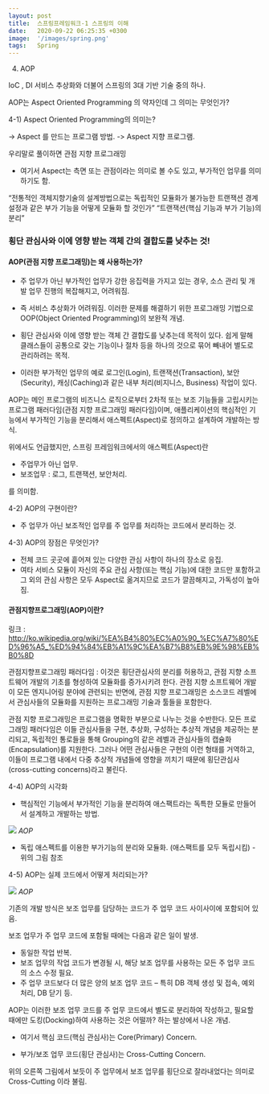 ```yaml
---
layout: post
title:  스프링프레임워크-1 스프링의 이해
date:   2020-09-22 06:25:35 +0300
image:  '/images/spring.png'
tags:   Spring
---
```


4) AOP

 IoC , DI 서비스 추상화와 더불어 스프링의 3대 기반 기술 중의 하나.

 

 AOP는 Aspect Oriented Programming 의 약자인데 그 의미는 무엇인가?

 

 

  4-1) Aspect Oriented Programming의 의미는?

  -> Aspect 를 만드는 프로그램 방법.
  -> Aspect 지향 프로그램.

 

  우리말로 풀이하면 관점 지향 프로그래밍

 

   * 여기서 Aspect는 측면 또는 관점이라는 의미로 볼 수도 있고, 부가적인 업무를 의미하기도 함.

 

 “전통적인 객체지향기술의 설계방법으로는 독립적인 모듈화가 불가능한 트랜잭션 경계설정과 같은 부가 기능을 어떻게 모듈화 할 것인가”
 “트랜잭션(핵심 기능과 부가 기능)의 분리”


### 횡단 관심사와 이에 영향 받는 객체 간의 결합도를 낮추는 것!

#### AOP(관점 지향 프로그래밍)는 왜 사용하는가?
- 주 업무가 아닌 부가적인 업무가 강한 응집력을 가지고 있는 경우, 소스 관리 및 개발 업무 진행의 복잡해지고, 어려워짐.
- 즉 서비스 추상화가 어려워짐. 이러한 문제를 해결하기 위한 프로그래밍 기법으로 OOP(Object Oriented Programming)의 보완적 개념.

 

 - 횡단 관심사와 이에 영향 받는 객체 간 결합도를 낮추는데 목적이 있다. 쉽게 말해 클래스들이 공통으로 갖는 기능이나 절차 등을 하나의 것으로 묶어 빼내어 별도로 관리하려는 목적.

 - 이러한 부가적인 업무의 예로 로그인(Login), 트랜잭션(Transaction), 보안(Security), 캐싱(Caching)과 같은 내부 처리(비지니스, Business) 작업이 있다.


 AOP는 메인 프로그램의 비즈니스 로직으로부터 2차적 또는 보조 기능들을 고립시키는 프로그램 패러다임(관점 지향 프로그래밍 패러다임)이며, 애플리케이션의 핵심적인 기능에서 부가적인 기능을 분리해서 애스펙트(Aspect)로 정의하고 설계하여 개발하는 방식.

 

위에서도 언급했지만, 스프링 프레임워크에서의 애스펙트(Aspect)란

 - 주업무가 아닌 업무.
 - 보조업무 : 로그, 트랜잭션, 보안처리.

를 의미함.

 

 

 4-2) AOP의 구현이란?

- 주 업무가 아닌 보조적인 업무를 주 업무를 처리하는 코드에서 분리하는 것.

 

 

 4-3) AOP의 장점은 무엇인가?
- 전체 코드 곳곳에 흩어져 있는 다양한 관심 사항이 하나의 장소로 응집.
- 여타 서비스 모듈이 자신의 주요 관심 사항(또는 핵심 기능)에 대한 코드만 포함하고 그 외의 관심 사항은 모두 Aspect로 옮겨지므로 코드가 깔끔해지고, 가독성이 높아짐.


#### 관점지향프로그래밍(AOP)이란?
링크 : http://ko.wikipedia.org/wiki/%EA%B4%80%EC%A0%90_%EC%A7%80%ED%96%A5_%ED%94%84%EB%A1%9C%EA%B7%B8%EB%9E%98%EB%B0%8D

 

관점지향프로그래밍 패러다임 : 이것은 횡단관심사의 분리를 허용하고, 관점 지향 소프트웨어 개발의 기초를 형성하여 모듈화를 증가시키려 한다. 관점 지향 소프트웨어 개발이 모든 엔지니어링 분야에 관련되는 반면에, 관점 지향 프로그래밍은 소스코드 레벨에서 관심사들의 모듈화를 지원하는 프로그래밍 기술과 툴들을 포함한다.

관점 지향 프로그래밍은 프로그램을 명확한 부분으로 나누는 것을 수반한다. 모든 프로그래밍 패러다임은 이들 관심사들을 구현, 추상화, 구성하는 추상적 개념을 제공하는 분리되고, 독립적인 통로들을 통해 Grouping의 같은 레벨과 관심사들의 캡슐화(Encapsulation)를 지원한다. 그러나 어떤 관심사들은 구현의 이런 형태를 거역하고, 이들이 프로그램 내에서 다중 추상적 개념들에 영향을 끼치기 때문에 횡단관심사(cross-cutting concerns)라고 불린다.

 4-4) AOP의 시각화

 * 핵심적인 기능에서 부가적인 기능을 분리하여 애스팩트라는 독특한 모듈로 만들어서 설계하고 개발하는 방법.

 ![](/images/0923-1.png)
*AOP*

* 독립 애스펙트를 이용한 부가기능의 분리와 모듈화. (애스팩트를 모두 독립시킴) - 위의 그림 참조

 4-5) AOP는 실제 코드에서 어떻게 처리되는가?

 ![](/images/0923-2.png)
*AOP*

 기존의 개발 방식은 보조 업무를 담당하는 코드가 주 업무 코드 사이사이에 포함되어 있음.

 

 보조 업무가 주 업무 코드에 포함될 때에는 다음과 같은 일이 발생.
  * 동일한 작업 반복.
  * 보조 업무의 작업 코드가 변경될 시, 해당 보조 업무를 사용하는 모든 주 업무 코드의 소스 수정 필요.
  * 주 업무 코드보다 더 많은 양의 보조 업무 코드 – 특히 DB 객체 생성 및 접속, 예외 처리, DB 닫기 등.

 AOP는 이러한 보조 업무 코드를 주 업무 코드에서 별도로 분리하여 작성하고, 필요할 때에만 도킹(Docking)하여 사용하는 것은 어떨까? 하는 발상에서 나온 개념.

 

 * 여기서 핵심 코드(핵심 관심사)는 Core(Primary) Concern.

 * 부가/보조 업무 코드(횡단 관심사)는 Cross-Cutting Concern.

 

 위의 오른쪽 그림에서 보듯이 주 업무에서 보조 업무를 횡단으로 잘라내었다는 의미로 Cross-Cutting 이라 불림.






























